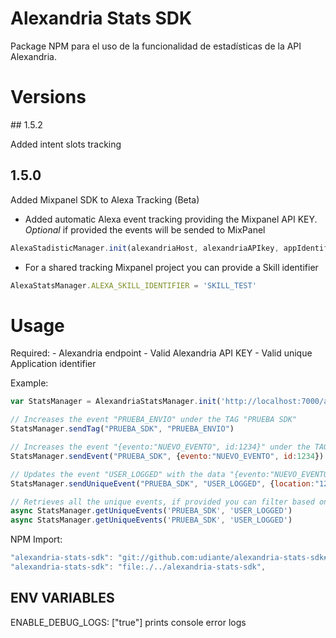 # Alexandria Stats SDK

Package NPM para el uso de la funcionalidad de estadísticas de la API Alexandria.

# Versions

## 1.5.2

Added intent slots tracking 

## 1.5.0 

Added Mixpanel SDK to Alexa Tracking (Beta)

- Added automatic Alexa event tracking providing the Mixpanel API KEY. 
*Optional* if provided the events will be sended to MixPanel

````javascript
AlexaStadisticManager.init(alexandriaHost, alexandriaAPIkey, appIdentifier, mixPanelToken)
````

- For a shared tracking Mixpanel project you can provide a Skill identifier
````javascript
AlexaStatsManager.ALEXA_SKILL_IDENTIFIER = 'SKILL_TEST'
````

# Usage

Required:
    - Alexandria endpoint
    - Valid Alexandria API KEY
    - Valid unique Application identifier

Example:

````javascript 
var StatsManager = AlexandriaStatsManager.init('http://localhost:7000/api','API_KEY_VERY_SECURE','UNIQUE_APPLICATION_IDENTIFIER')

// Increases the event "PRUEBA_ENVIO" under the TAG "PRUEBA SDK"
StatsManager.sendTag("PRUEBA_SDK", "PRUEBA_ENVIO")

// Increases the event "{evento:"NUEVO_EVENTO", id:1234}" under the TAG "PRUEBA SDK"
StatsManager.sendEvent("PRUEBA_SDK", {evento:"NUEVO_EVENTO", id:1234})

// Updates the event "USER_LOGGED" with the data "{evento:"NUEVO_EVENTO", id:1234}" under the TAG "PRUEBA SDK"
StatsManager.sendUniqueEvent("PRUEBA_SDK", "USER_LOGGED", {location:"123456", id:1234})

// Retrieves all the unique events, if provided you can filter based on the name (ie: "USER_LOGGED" with the data under the TAG "PRUEBA SDK")
async StatsManager.getUniqueEvents('PRUEBA_SDK', 'USER_LOGGED')
async StatsManager.getUniqueEvents('PRUEBA_SDK', 'USER_LOGGED')

````

NPM Import:
````javascript 
"alexandria-stats-sdk": "git://github.com:udiante/alexandria-stats-sdk#semver:^1.1.0"
"alexandria-stats-sdk": "file:./../alexandria-stats-sdk",
````

## ENV VARIABLES
ENABLE_DEBUG_LOGS: ["true"] prints console error logs